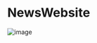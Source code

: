 # NewsWebsite
![image](https://github.com/prashant41/NewsWebsite/assets/30230584/91387748-782a-43d2-bfcf-b4c560d8b516)
